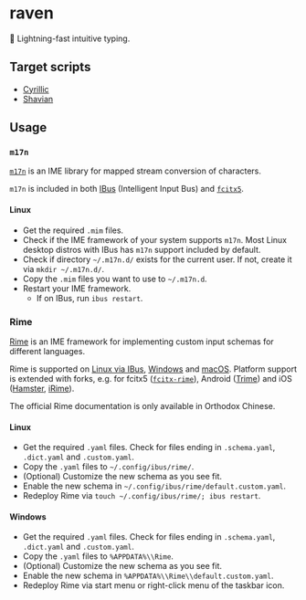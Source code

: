 # raven

💨 Lightning-fast intuitive typing.

## Target scripts
* [Cyrillic](./cyrillic.md)
* [Shavian](./shavian.md)

## Usage
### `m17n`
[`m17n`](https://www.nongnu.org/m17n/) is an IME library for mapped stream conversion of characters.

`m17n` is included in both [IBus](https://github.com/ibus/ibus) (Intelligent Input Bus) and [`fcitx5`](https://fcitx-im.org).

#### Linux
* Get the required `.mim` files.
* Check if the IME framework of your system supports `m17n`. Most Linux desktop distros with IBus has `m17n` support included by default.
* Check if directory `~/.m17n.d/` exists for the current user. If not, create it via `mkdir ~/.m17n.d/`.
* Copy the `.mim` files you want to use to `~/.m17n.d`.
* Restart your IME framework.
  * If on IBus, run `ibus restart`.

### Rime
[Rime](https://rime.im) is an IME framework for implementing custom input schemas for different languages.

Rime is supported on [Linux via IBus](https://github.com/rime/ibus-rime), [Windows](https://github.com/rime/weasel) and [macOS](https://github.com/rime/squirrel). Platform support is extended with forks, e.g. for fcitx5 ([`fcitx-rime`](https://github.com/fcitx/fcitx-rime)), Android ([Trime](https://github.com/osfans/trime)) and iOS ([Hamster](https://github.com/imfuxiao/Hamster), [iRime](https://github.com/jimmy54/iRime)).

The official Rime documentation is only available in Orthodox Chinese.

#### Linux
* Get the required `.yaml` files. Check for files ending in `.schema.yaml`, `.dict.yaml` and `.custom.yaml`.
* Copy the `.yaml` files to `~/.config/ibus/rime/`.
* (Optional) Customize the new schema as you see fit.
* Enable the new schema in `~/.config/ibus/rime/default.custom.yaml`.
* Redeploy Rime via `touch ~/.config/ibus/rime/; ibus restart`.

#### Windows
* Get the required `.yaml` files. Check for files ending in `.schema.yaml`, `.dict.yaml` and `.custom.yaml`.
* Copy the `.yaml` files to `%APPDATA%\\Rime`.
* (Optional) Customize the new schema as you see fit.
* Enable the new schema in `%APPDATA%\\Rime\\default.custom.yaml`.
* Redeploy Rime via start menu or right-click menu of the taskbar icon.